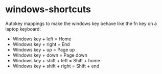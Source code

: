 # windows-shortcuts
Autokey mappings to make the windows key behave like the fn key on a laptop keyboard:

- Windows key + left = Home
- Windows key + right = End
- Windows key + up = Page up
- Windows key + down = Page down
- Windows key + shift + left = Shift + home
- Windows key + shift + right = Shift + end



